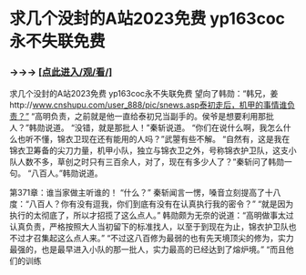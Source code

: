 # 求几个没封的A站2023免费 yp163coc永不失联免费

### →→→ <a href="http://3t3e.com/index.html">[点此进入/观/看/]</a>

求几个没封的A站2023免费 yp163coc永不失联免费
 望向了韩勋：“韩兄，姜http://www.cnshupu.com/user_888/pic/snews.asp泰初走后，机甲的事情谁负责？”
    “高明负责，之前就是他一直给泰初兄当副手的。侯爷是想要利用那批人？”韩勋说道。
    “没错，就是那批人！”秦斩说道。
    “你们在说什么啊，我怎么什么也听不懂，锦衣卫现在还有能用的人吗？”武曌有些不解。
    “自然有，这是我在锦衣卫筹备的尖刀力量，机甲小队，独立与锦衣卫之外，号称锦衣护卫队，这支小队人数不多，草创之时只有三百余人，对了，现在有多少人了？”秦斩问了韩勋一句。
    “八百人。”韩勋说道。

第371章：谁当家做主听谁的！
    “什么？”
    秦斩闻言一愣，嗓音立刻提高了十八度：“八百人？你有没有逗我，你们到底有没有在认真执行我的密令？”
    “就是因为执行的太彻底了，所以才招揽了这么点人。”
    韩勋颇为无奈的说道：“高明做事太过认真负责，严格按照大人当初留下的标准找人，以至于到现在为止，锦衣护卫队也不过才召集起这么点人来。”
    “不过这八百修为最弱的也有先天境顶尖的修为，实力最强的，也是最早进入小队的那一批人，实力最高的已经达到了熔炉境。”
    “而且他们的训练
